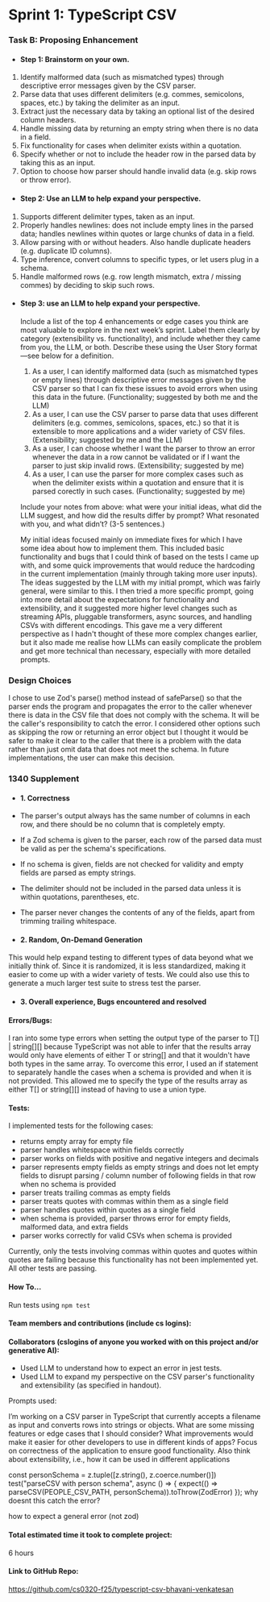 # Sprint 1: TypeScript CSV

### Task B: Proposing Enhancement

- #### Step 1: Brainstorm on your own.

1. Identify malformed data (such as mismatched types) through descriptive error messages given by the CSV parser.
2. Parse data that uses different delimiters (e.g. commes, semicolons, spaces, etc.) by taking the delimiter as an input.
3. Extract just the necessary data by taking an optional list of the desired column headers.
4. Handle missing data by returning an empty string when there is no data in a field.
5. Fix functionality for cases when delimiter exists within a quotation.
6. Specify whether or not to include the header row in the parsed data by taking this as an input.
7. Option to choose how parser should handle invalid data (e.g. skip rows or throw error).

- #### Step 2: Use an LLM to help expand your perspective.
1. Supports different delimiter types, taken as an input.
2. Properly handles newlines: does not include empty lines in the parsed data; handles newlines within quotes or large chunks of data in a field.
3. Allow parsing with or without headers. Also handle duplicate headers (e.g. duplicate ID columns).
4. Type inference, convert columns to specific types, or let users plug in a schema.
5. Handle malformed rows (e.g. row length mismatch, extra / missing commes) by deciding to skip such rows.

- #### Step 3: use an LLM to help expand your perspective.

    Include a list of the top 4 enhancements or edge cases you think are most valuable to explore in the next week’s sprint. Label them clearly by category (extensibility vs. functionality), and include whether they came from you, the LLM, or both. Describe these using the User Story format—see below for a definition. 

    1. As a user, I can identify malformed data (such as mismatched types or empty lines) through descriptive error messages given by the CSV parser so that I can fix these issues to avoid errors when using this data in the future. 
    (Functionality; suggested by both me and the LLM)
    2. As a user, I can use the CSV parser to parse data that uses different delimiters (e.g. commes, semicolons, spaces, etc.) so that it is extensible to more applications and a wider variety of CSV files.
    (Extensibility; suggested by me and the LLM)
    3. As a user, I can choose whether I want the parser to throw an error whenever the data in a row cannot be validated or if I want the parser to just skip invalid rows.
    (Extensibility; suggested by me)
    4. As a user, I can use the parser for more complex cases such as when the delimiter exists within a quotation and ensure that it is parsed corectly in such cases.
    (Functionality; suggested by me)


    Include your notes from above: what were your initial ideas, what did the LLM suggest, and how did the results differ by prompt? What resonated with you, and what didn’t? (3-5 sentences.) 

    My initial ideas focused mainly on immediate fixes for which I have some idea about how to implement them. This included basic functionality and bugs that I could think of based on the tests I came up with, and some quick improvements that would reduce the hardcoding in the current implementation (mainly through taking more user inputs). The ideas suggested by the LLM with my initial prompt, which was fairly general, were similar to this. I then tried a more specific prompt, going into more detail about the expectations for functionality and extensibility, and it suggested more higher level changes such as streaming APIs, pluggable transformers, async sources, and handling CSVs with different encodings. This gave me a very different perspective as I hadn't thought of these more complex changes earlier, but it also made me realise how LLMs can easily complicate the problem and get more technical than necessary, especially with more detailed prompts.

### Design Choices
I chose to use Zod's parse() method instead of safeParse() so that the parser ends the program and propagates the error to the caller whenever there is data in the CSV file that does not comply with the schema. It will be the caller's responsibility to catch the error. I considered other options such as skipping the row or returning an error object but I thought it would be safer to make it clear to the caller that there is a problem with the data rather than just omit data that does not meet the schema. In future implementations, the user can make this decision.

### 1340 Supplement

- #### 1. Correctness
- The parser's output always has the same number of columns in each row, and there should be no column that is completely empty.
- If a Zod schema is given to the parser, each row of the parsed data must be valid as per the schema's specifications.
- If no schema is given, fields are not checked for validity and empty fields are parsed as empty strings.
- The delimiter should not be included in the parsed data unless it is within quotations, parentheses, etc.
- The parser never changes the contents of any of the fields, apart from trimming trailing whitespace.

- #### 2. Random, On-Demand Generation
This would help expand testing to different types of data beyond what we initially think of. Since it is randomized, it is less standardized, making it easier to come up with a wider variety of tests. We could also use this to generate a much larger test suite to stress test the parser.

- #### 3. Overall experience, Bugs encountered and resolved

#### Errors/Bugs:
I ran into some type errors when setting the output type of the parser to T[] | string[][] because TypeScript was not able to infer that the results array would only have elements of either T or string[] and that it wouldn't have both types in the same array. To overcome this error, I used an if statement to separately handle the cases when a schema is provided and when it is not provided. This allowed me to specify the type of the results array as either T[] or string[][] instead of having to use a union type.

#### Tests:
I implemented tests for the following cases:
- returns empty array for empty file
- parser handles whitespace within fields correctly
- parser works on fields with positive and negative integers and decimals
- parser represents empty fields as empty strings and does not let empty fields to disrupt parsing / column number of following fields in that row when no schema is provided
- parser treats trailing commas as empty fields
- parser treats quotes with commas within them as a single field
- parser handles quotes within quotes as a single field
- when schema is provided, parser throws error for empty fields, malformed data, and extra fields
- parser works correctly for valid CSVs when schema is provided

Currently, only the tests involving commas within quotes and quotes within quotes are failing because this functionality has not been implemented yet. All other tests are passing.

#### How To…
Run tests using `npm test`

#### Team members and contributions (include cs logins):

#### Collaborators (cslogins of anyone you worked with on this project and/or generative AI):
- Used LLM to understand how to expect an error in jest tests.
- Used LLM to expand my perspective on the CSV parser's functionality and extensibility (as specified in handout).

Prompts used:

I’m working on a CSV parser in TypeScript that currently accepts a filename as input and converts rows into strings or objects. What are some missing features or edge cases that I should consider? What improvements would make it easier for other developers to use in different kinds of apps? Focus on correctness of the application to ensure good functionality. Also think about extensibility, i.e., how it can be used in different applications


const personSchema = z.tuple([z.string(), z.coerce.number()])
test("parseCSV with person schema", async () => {
  expect(() => parseCSV(PEOPLE_CSV_PATH, personSchema)).toThrow(ZodError)
});
why doesnt this catch the error?


how to expect a general error (not zod)

#### Total estimated time it took to complete project:
6 hours

#### Link to GitHub Repo:  
https://github.com/cs0320-f25/typescript-csv-bhavani-venkatesan
